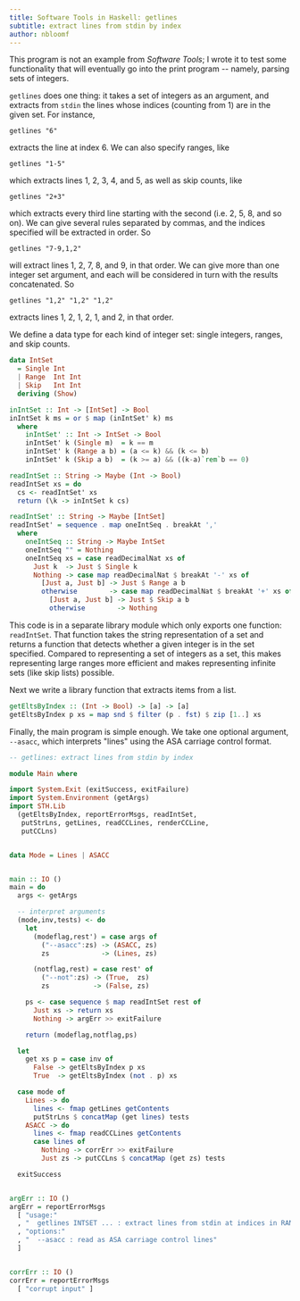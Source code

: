 ```yaml
---
title: Software Tools in Haskell: getlines
subtitle: extract lines from stdin by index
author: nbloomf
---
```


This program is not an example from *Software Tools*; I wrote it to test some functionality that will eventually go into the print program -- namely, parsing sets of integers.

``getlines`` does one thing: it takes a set of integers as an argument, and extracts from ``stdin`` the lines whose indices (counting from 1) are in the given set. For instance,

    getlines "6"

extracts the line at index 6. We can also specify ranges, like

    getlines "1-5"

which extracts lines 1, 2, 3, 4, and 5, as well as skip counts, like

    getlines "2+3"

which extracts every third line starting with the second (i.e. 2, 5, 8, and so on). We can give several rules separated by commas, and the indices specified will be extracted in order. So

    getlines "7-9,1,2"

will extract lines 1, 2, 7, 8, and 9, in that order. We can give more than one integer set argument, and each will be considered in turn with the results concatenated. So

    getlines "1,2" "1,2" "1,2"

extracts lines 1, 2, 1, 2, 1, and 2, in that order.

We define a data type for each kind of integer set: single integers, ranges, and skip counts.


```haskell
data IntSet
  = Single Int
  | Range  Int Int
  | Skip   Int Int
  deriving (Show)

inIntSet :: Int -> [IntSet] -> Bool
inIntSet k ms = or $ map (inIntSet' k) ms
  where
    inIntSet' :: Int -> IntSet -> Bool
    inIntSet' k (Single m)  = k == m
    inIntSet' k (Range a b) = (a <= k) && (k <= b)
    inIntSet' k (Skip a b)  = (k >= a) && ((k-a)`rem`b == 0)

readIntSet :: String -> Maybe (Int -> Bool)
readIntSet xs = do
  cs <- readIntSet' xs
  return (\k -> inIntSet k cs)

readIntSet' :: String -> Maybe [IntSet]
readIntSet' = sequence . map oneIntSeq . breakAt ','
  where
    oneIntSeq :: String -> Maybe IntSet
    oneIntSeq "" = Nothing
    oneIntSeq xs = case readDecimalNat xs of
      Just k  -> Just $ Single k
      Nothing -> case map readDecimalNat $ breakAt '-' xs of
        [Just a, Just b] -> Just $ Range a b
        otherwise        -> case map readDecimalNat $ breakAt '+' xs of
          [Just a, Just b] -> Just $ Skip a b
          otherwise        -> Nothing
```


This code is in a separate library module which only exports one function: ``readIntSet``. That function takes the string representation of a set and returns a function that detects whether a given integer is in the set specified. Compared to representing a set of integers as a set, this makes representing large ranges more efficient and makes representing infinite sets (like skip lists) possible.

Next we write a library function that extracts items from a list.


```haskell
getEltsByIndex :: (Int -> Bool) -> [a] -> [a]
getEltsByIndex p xs = map snd $ filter (p . fst) $ zip [1..] xs
```


Finally, the main program is simple enough. We take one optional argument, ``--asacc``, which interprets "lines" using the ASA carriage control format.


```haskell
-- getlines: extract lines from stdin by index

module Main where

import System.Exit (exitSuccess, exitFailure)
import System.Environment (getArgs)
import STH.Lib
  (getEltsByIndex, reportErrorMsgs, readIntSet,
   putStrLns, getLines, readCCLines, renderCCLine,
   putCCLns)


data Mode = Lines | ASACC


main :: IO ()
main = do
  args <- getArgs

  -- interpret arguments
  (mode,inv,tests) <- do
    let
      (modeflag,rest') = case args of
        ("--asacc":zs) -> (ASACC, zs)
        zs             -> (Lines, zs)

      (notflag,rest) = case rest' of
        ("--not":zs) -> (True,  zs)
        zs           -> (False, zs)

    ps <- case sequence $ map readIntSet rest of
      Just xs -> return xs
      Nothing -> argErr >> exitFailure

    return (modeflag,notflag,ps)

  let
    get xs p = case inv of
      False -> getEltsByIndex p xs
      True  -> getEltsByIndex (not . p) xs

  case mode of
    Lines -> do
      lines <- fmap getLines getContents
      putStrLns $ concatMap (get lines) tests
    ASACC -> do
      lines <- fmap readCCLines getContents
      case lines of
        Nothing -> corrErr >> exitFailure
        Just zs -> putCCLns $ concatMap (get zs) tests

  exitSuccess


argErr :: IO ()
argErr = reportErrorMsgs
  [ "usage:"
  , "  getlines INTSET ... : extract lines from stdin at indices in RANGE (sorted)"
  , "options:"
  , "  --asacc : read as ASA carriage control lines"
  ]


corrErr :: IO ()
corrErr = reportErrorMsgs
  [ "corrupt input" ]
```
